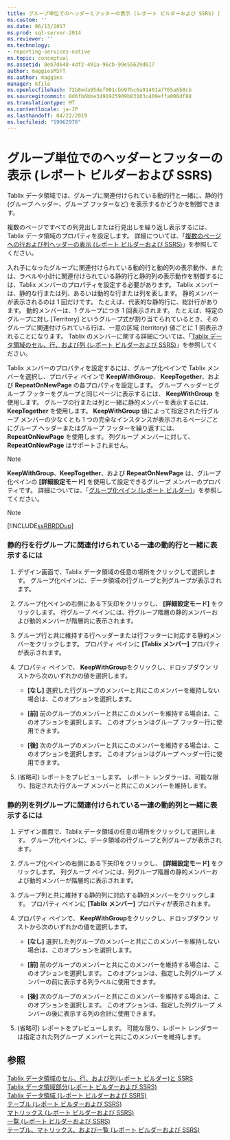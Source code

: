 ```yaml
---
title: グループ単位でのヘッダーとフッターの表示 (レポート ビルダーおよび SSRS) | Microsoft Docs
ms.custom: ''
ms.date: 06/13/2017
ms.prod: sql-server-2014
ms.reviewer: ''
ms.technology:
- reporting-services-native
ms.topic: conceptual
ms.assetid: 8eb7d648-4df2-491a-96cb-99e55629d617
author: maggiesMSFT
ms.author: maggies
manager: kfile
ms.openlocfilehash: 72b8eda95def001cbb97bc6a91401a7765a6b8cb
ms.sourcegitcommit: 8d6fb6bbe3491925909b83103c409effa006df88
ms.translationtype: MT
ms.contentlocale: ja-JP
ms.lasthandoff: 04/22/2019
ms.locfileid: "59962978"
---
```

# <a name="display-headers-and-footers-with-a-group-report-builder-and-ssrs"></a>グループ単位でのヘッダーとフッターの表示 (レポート ビルダーおよび SSRS)
  Tablix データ領域では、グループに関連付けられている動的行と一緒に、静的行 (グループ ヘッダー、グループ フッターなど) を表示するかどうかを制御できます。  
  
 複数のページですべての列見出しまたは行見出しを繰り返し表示するには、Tablix データ領域のプロパティを設定します。 詳細については、「[複数のページへの行および列ヘッダーの表示 &#40;レポート ビルダーおよび SSRS&#41;](display-row-and-column-headers-on-multiple-pages-report-builder-and-ssrs.md)」を参照してください。  
  
 入れ子になったグループに関連付けられている動的行と動的列の表示動作、または、ラベルや小計に関連付けられている静的行と静的列の表示動作を制御するには、Tablix メンバーのプロパティを設定する必要があります。 Tablix メンバーは、静的な行または列、あるいは動的な行または列を表します。 静的メンバーが表示されるのは 1 回だけです。 たとえば、代表的な静的行に、総計行があります。 動的メンバーは、1 グループにつき 1 回表示されます。 たとえば、特定のグループに対し [Territory] というグループ式が割り当てられているとき、そのグループに関連付けられている行は、一意の区域 (territory) 値ごとに 1 回表示されることになります。 Tablix のメンバーに関する詳細については、「[Tablix データ領域のセル、行、および列 &#40;レポート ビルダーおよび SSRS&#41;](tablix-data-region-cells-rows-and-columns-report-builder-and-ssrs.md)」を参照してください。  
  
 Tablix メンバーのプロパティを設定するには、グループ化ペインで Tablix メンバーを選択し、プロパティ ペインで **KeepWithGroup**、 **KeepTogether**、および **RepeatOnNewPage** の各プロパティを設定します。 グループ ヘッダーとグループ フッターをグループと同じページに表示するには、 **KeepWithGroup** を使用します。 グループの行または列と一緒に静的メンバーを表示するには、 **KeepTogether** を使用します。 **KeepWithGroup** 値によって指定された行グループ メンバーの少なくとも 1 つの完全なインスタンスが表示されるページごとにグループ ヘッダーまたはグループ フッターを繰り返すには、 **RepeatOnNewPage** を使用します。 列グループ メンバーに対して、**RepeatOnNewPage** はサポートされません。  
  
> [!NOTE]  
>  **KeepWithGroup**、**KeepTogether**、および **RepeatOnNewPage** は、グループ化ペインの **[詳細設定モード]** を使用して設定できるグループ メンバーのプロパティです。 詳細については、「[グループ化ペイン &#40;レポート ビルダー&#41;](grouping-pane-report-builder.md)」を参照してください。  
  
> [!NOTE]  
>  [!INCLUDE[ssRBRDDup](../../includes/ssrbrddup-md.md)]  
  
### <a name="to-keep-a-static-row-with-a-set-of-dynamic-rows-associated-with-a-row-group"></a>静的行を行グループに関連付けられている一連の動的行と一緒に表示するには  
  
1.  デザイン画面で、Tablix データ領域の任意の場所をクリックして選択します。 グループ化ペインに、データ領域の行グループと列グループが表示されます。  
  
2.  グループ化ペインの右側にある下矢印をクリックし、 **[詳細設定モード]** をクリックします。 行グループ ペインには、行グループ階層の静的メンバーおよび動的メンバーが階層的に表示されます。  
  
3.  グループ行と共に維持する行ヘッダーまたは行フッターに対応する静的メンバーをクリックします。 プロパティ ペインに **[Tablix メンバー]** プロパティが表示されます。  
  
4.  プロパティ ペインで、 **KeepWithGroup**をクリックし、ドロップダウン リストから次のいずれかの値を選択します。  
  
    -   **[なし]** 選択した行グループのメンバーと共にこのメンバーを維持しない場合は、このオプションを選択します。  
  
    -   **[前]** 前のグループのメンバーと共にこのメンバーを維持する場合は、このオプションを選択します。 このオプションはグループ フッター行に使用できます。  
  
    -   **[後]** 次のグループのメンバーと共にこのメンバーを維持する場合は、このオプションを選択します。 このオプションはグループ ヘッダー行に使用できます。  
  
5.  (省略可) レポートをプレビューします。 レポート レンダラーは、可能な限り、指定された行グループ メンバーと共にこのメンバーを維持します。  
  
### <a name="to-keep-a-static-column-with-a-set-of-dynamic-columns-associated-with-a-column-group"></a>静的列を列グループに関連付けられている一連の動的列と一緒に表示するには  
  
1.  デザイン画面で、Tablix データ領域の任意の場所をクリックして選択します。 グループ化ペインに、データ領域の行グループと列グループが表示されます。  
  
2.  グループ化ペインの右側にある下矢印をクリックし、 **[詳細設定モード]** をクリックします。 列グループ ペインには、列グループ階層の静的メンバーおよび動的メンバーが階層的に表示されます。  
  
3.  グループ列と共に維持する静的列に対応する静的メンバーをクリックします。 プロパティ ペインに **[Tablix メンバー]** プロパティが表示されます。  
  
4.  プロパティ ペインで、 **KeepWithGroup**をクリックし、ドロップダウン リストから次のいずれかの値を選択します。  
  
    -   **[なし]** 選択した列グループのメンバーと共にこのメンバーを維持しない場合は、このオプションを選択します。  
  
    -   **[前]** 前のグループのメンバーと共にこのメンバーを維持する場合は、このオプションを選択します。 このオプションは、指定した列グループ メンバーの前に表示する列ラベルに使用できます。  
  
    -   **[後]** 次のグループのメンバーと共にこのメンバーを維持する場合は、このオプションを選択します。 このオプションは、指定した列グループ メンバーの後に表示する列の合計に使用できます。  
  
5.  (省略可) レポートをプレビューします。 可能な限り、レポート レンダラーは指定された列グループ メンバーと共にこのメンバーを維持します。  
  
## <a name="see-also"></a>参照  
 [Tablix データ領域のセル、行、および列&#40;レポート ビルダー&#41;と SSRS](tablix-data-region-cells-rows-and-columns-report-builder-and-ssrs.md)   
 [Tablix データ領域部分&#40;レポート ビルダーおよび SSRS&#41;](tablix-data-region-areas-report-builder-and-ssrs.md)   
 [Tablix データ領域 &#40;レポート ビルダーおよび SSRS&#41;](../tablix-data-region-report-builder-and-ssrs.md)   
 [テーブル &#40;レポート ビルダーおよび SSRS&#41;](tables-report-builder-and-ssrs.md)   
 [マトリックス &#40;レポート ビルダーおよび SSRS&#41;](create-a-matrix-report-builder-and-ssrs.md)   
 [一覧 &#40;レポート ビルダーおよび SSRS&#41;](create-invoices-and-forms-with-lists-report-builder-and-ssrs.md)   
 [テーブル、マトリックス、および一覧 &#40;レポート ビルダーおよび SSRS&#41;](tables-matrices-and-lists-report-builder-and-ssrs.md)  
  
  
